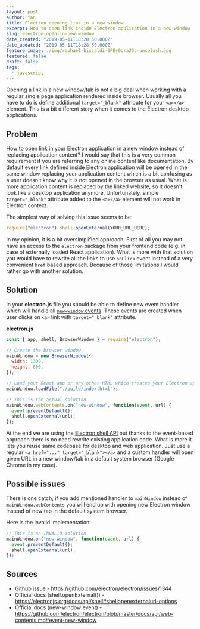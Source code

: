 ```yaml
---
layout: post
author: jan
title: Electron opening link in a new window
excerpt: How to open link inside Electron application in a new window
slug: electron-open-in-new-window
date_created: "2019-05-11T18:28:50.000Z"
date_updated: "2019-05-11T18:28:50.000Z"
feature_image: ./img/raphael-biscaldi-5PEy9UraJ5c-unsplash.jpg
featured: false
draft: false
tags:
  - javascript
---
```


Opening a link in a new window/tab is not a big deal when working with a regular single page application rendered inside browser.
Usually all you have to do is define additional `target="_blank"` attribute for your `<a></a>` element.
This is a bit different story when it comes to the Electron desktop applications.

## Problem

How to open link in your Electron application in a new window instead of replacing application content?
I would say that this is a very common requirement if you are referring to any online content like documentation.
By default every link defined inside Electron application will be opened in the same window replacing your application content which is a bit confusing as a user doesn't know why it is not opened in the browser as usual.
What is more application content is replaced by the linked website, so it doesn't look like a desktop application anymore.
Unfortunately, simple `target="_blank"` attribute added to the `<a></a>` element will not work in Electron context.

The simplest way of solving this issue seems to be:

```js
require("electron").shell.openExternal(YOUR_URL_HERE);
```

In my opinion, it is a bit oversimplified approach.
First of all you may not have an access to the `electron` package from your frontend code (e.g. in case of externally loaded React application).
What is more with that solution you would have to rewrite all the links to use `onClick` event instead of a very convenient `href` based approach.
Because of those limitations I would rather go with another solution.

## Solution

In your **electron.js** file you should be able to define new event handler which will handle all [`new-window` events](https://github.com/electron/electron/blob/master/docs/api/web-contents.md#event-new-window).
These events are created when user clicks on `<a>` link with `target="_blank"` attribute.

**electron.js**

```js
const { app, shell, BrowserWindow } = require("electron");

// Create the browser window.
mainWindow = new BrowserWindow({
  width: 1300,
  height: 800,
});

// Load your React app or any other HTML which creates your Electron app content
mainWindow.loadFile("./build/index.html");

// This is the actual solution
mainWindow.webContents.on("new-window", function(event, url) {
  event.preventDefault();
  shell.openExternal(url);
});
```

At the end we are using the [Electron shell API](https://electronjs.org/docs/api/shell#shellopenexternalurl-options) but thanks to the event-based approach there is no need rewrite existing application code.
What is more it lets you reuse same codebase for desktop and web application.
Just use a regular `<a href="..." target="_blank"></a>` and a custom handler will open given URL in a new window/tab in a default system browser (Google Chrome in my case).

## Possible issues

There is one catch, if you add mentioned handler to `mainWindow` instead of `mainWindow.webContents` you will end up with opening new Electron window instead of new tab in the default system browser.

Here is the invalid implementation:

```js
// This is an INVALID solution
mainWindow.on("new-window", function(event, url) {
  event.preventDefault();
  shell.openExternal(url);
});
```

## Sources

- Github issue - https://github.com/electron/electron/issues/1344
- Official docs (shell.openExternal()) - https://electronjs.org/docs/api/shell#shellopenexternalurl-options
- Official docs (new-window event) - https://github.com/electron/electron/blob/master/docs/api/web-contents.md#event-new-window
